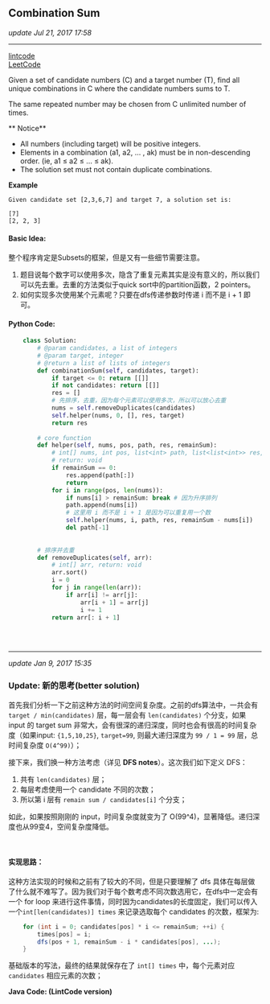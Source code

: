 ## Combination Sum
_update Jul 21, 2017 17:58_

---
[lintcode](http://www.lintcode.com/en/problem/combination-sum/)  
[LeetCode](https://leetcode.com/problems/combination-sum/description/)

Given a set of candidate numbers (C) and a target number (T), find all unique combinations in C where the candidate numbers sums to T.

The same repeated number may be chosen from C unlimited number of times.

** Notice**

*  All numbers (including target) will be positive integers.
*  Elements in a combination (a1, a2, … , ak) must be in non-descending order. (ie, a1 ≤ a2 ≤ … ≤ ak).
*  The solution set must not contain duplicate combinations.

**Example**

    Given candidate set [2,3,6,7] and target 7, a solution set is:
    
    [7]
    [2, 2, 3]
    
#### Basic Idea:
整个程序肯定是Subsets的框架，但是又有一些细节需要注意。

1.  题目说每个数字可以使用多次，隐含了重复元素其实是没有意义的，所以我们可以先去重。去重的方法类似于quick sort中的partition函数，2 pointers。
2.  如何实现多次使用某个元素呢？只要在dfs传递参数时传递 i 而不是 i + 1 即可。

#### Python Code:
```python
    class Solution:
        # @param candidates, a list of integers
        # @param target, integer
        # @return a list of lists of integers
        def combinationSum(self, candidates, target):
            if target <= 0: return [[]]
            if not candidates: return [[]]
            res = []
            # 先排序，去重，因为每个元素可以使用多次，所以可以放心去重
            nums = self.removeDuplicates(candidates)
            self.helper(nums, 0, [], res, target)
            return res
            
        # core function
        def helper(self, nums, pos, path, res, remainSum):
            # int[] nums, int pos, list<int> path, list<list<int>> res, int remainSum
            # return: void
            if remainSum == 0:
                res.append(path[:])
                return
            for i in range(pos, len(nums)):
                if nums[i] > remainSum: break # 因为升序排列
                path.append(nums[i])
                # 这里用 i 而不是 i + 1 是因为可以重复用一个数
                self.helper(nums, i, path, res, remainSum - nums[i])
                del path[-1]
                
            
        # 排序并去重    
        def removeDuplicates(self, arr):
            # int[] arr, return: void
            arr.sort()
            i = 0
            for j in range(len(arr)):
                if arr[i] != arr[j]:
                    arr[i + 1] = arr[j]
                    i += 1
            return arr[: i + 1]
                
``` 

<br>

---
_update Jan 9, 2017  15:35_

### Update: 新的思考(better solution)
首先我们分析一下之前这种方法的时间空间复杂度。之前的dfs算法中，一共会有 `target / min(candidates)` 层，每一层会有 `len(candidates)` 个分支，如果 input 的 target sum 非常大，会有很深的递归深度，同时也会有很高的时间复杂度（如果input: `{1,5,10,25}`, `target=99`, 则最大递归深度为 `99 / 1 = 99` 层，总时间复杂度 `O(4^99)`）；

接下来，我们换一种方法考虑（详见 **DFS notes**）。这次我们如下定义 DFS：

  1.  共有 `len(candidates)` 层；
  2.  每层考虑使用一个 candidate 不同的次数；
  3.  所以第 i 层有 `remain sum / candidates[i]` 个分支；
  
如此，如果按照刚刚的 input，时间复杂度就变为了 O(99^4)，显著降低。递归深度也从99变4，空间复杂度降低。

<br>

#### 实现思路：
这种方法实现的时候和之前有了较大的不同，但是只要理解了 dfs 具体在每层做了什么就不难写了。因为我们对于每个数考虑不同次数选用它，在dfs中一定会有一个 for loop 来进行这件事情，同时因为candidates的长度固定，我们可以传入一个`int[len(candidates)] times` 来记录选取每个 candidates 的次数，框架为:  
```java
    for (int i = 0; candidates[pos] * i <= remainSum; ++i) {
        times[pos] = i;
        dfs(pos + 1, remainSum - i * candidates[pos], ...);
    }
```
基础版本的写法，最终的结果就保存在了 `int[] times` 中，每个元素对应 `candidates` 相应元素的次数；


**Java Code: (LintCode version)**
```java




























